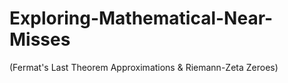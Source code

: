 # Exploring-Mathematical-Near-Misses
(Fermat's Last Theorem Approximations &amp; Riemann-Zeta Zeroes)
